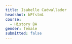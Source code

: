 ```yaml
---
title: Isabelle Cadwallader
headshot: bPfstmL
course:
  - History BA
gender: female
submitted: false
---
```

